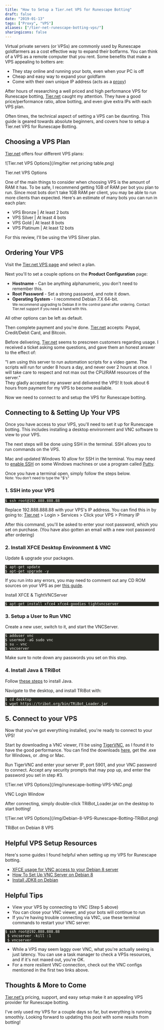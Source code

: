 ```yaml
---
title: "How to Setup a Tier.net VPS for Runescape Botting"
draft: false
date: "2019-01-13"
tags: ["Proxy", "VPS"]
aliases: ["/tier-net-runescape-botting-vps/"]
sharingicons: false
---
```


Virtual private servers (or VPSs) are commonly used by Runescape goldfarmers as a cost effective way to expand their botfarms. You can think of a VPS as a remote computer that you rent.<!--more--> Some benefits that make a VPS appealing to botters are:

- They stay online and running your bots, even when your PC is off
- Cheap and easy way to expand your goldfarm
- Come with their own unique IP address (acts as a [proxy](https://rsbotspot.com/post/all-about-proxies-for-runescape-botting/))

After hours of researching a well priced and high performance VPS for Runescape botting, [Tier.net](https://billing.tier.net/aff.php?aff=85) caught my attention. They have a good price/performance ratio, allow botting, and even give extra IPs with each VPS plan.

Often times, the technical aspect of setting a VPS can be daunting. This guide is geared towards absolute beginners, and covers how to setup a Tier.net VPS for Runescape Botting.

## Choosing a VPS Plan
[Tier.net](https://billing.tier.net/aff.php?aff=85&gid=54) offers four different VPS plans:
<div class="caption">
![Tier.net VPS Options](/img/tier net pricing table.png)
<p class="caption-text">Tier.net VPS Options</p>
</div>

One of the main things to consider when choosing VPS is the amount of RAM it has. To be safe, I recommend getting 1GB of RAM per bot you plan to run. Since most bots don't take 1GB RAM per client, you may be able to run more clients than expected. Here's an estimate of many bots you can run in each plan:

- VPS Bronze | At least 2 bots
- VPS Silver | At least 4 bots
- VPS Gold | At least 8 bots
- VPS Platinum | At least 12 bots

For this review, I'll be using the VPS Silver plan.

## Ordering Your VPS
Visit the [Tier.net VPS page](https://billing.tier.net/aff.php?aff=85&gid=54) and select a plan.

Next you'll to set a couple options on the **Product Configuration** page:

- **Hostname** - Can be anything alphanumeric, you don't need to remember this.
- **Root Password** - Set a strong password, and note it down.
- **Operating System** - I recommend Debian 7.X 64-bit.</br><small>We recommend upgrading to Debian 8 in the control panel after ordering. Contact Tier.net support if you need a hand with this.</small>

All other options can be left as default.

Then complete payment and you're done.
[Tier.net](https://billing.tier.net/aff.php?aff=85) accepts: Paypal, Credit/Debit Card, and Bitcoin.

Before delivering, [Tier.net](https://billing.tier.net/aff.php?aff=85) seems to prescreen customers regarding usage. I received a ticket asking some questions, and gave them an honest answer to the effect of:<div height="1em"></div>
<div class="caption" style="text-align:left;">
"I am using this server to run automation scripts for a video game. The scripts will run for under 8 hours a day, and never over 2 hours at once. I will take care to respect and not max out the CPU/RAM resources of the server."
</div>
They gladly accepted my answer and delivered the VPS! It took about 6 hours from payment for my VPS to become available.

Now we need to connect to and setup the VPS for Runescape botting.

## Connecting to & Setting Up Your VPS
Once you have access to your VPS, you'll need to set it up for Runescape botting. This includes installing a desktop environment and VNC software to view to your VPS.

The next steps will be done using SSH in the terminal. SSH allows you to run commands on the VPS.

Mac and updated Windows 10 allow for SSH in the terminal. You may need to [enable SSH](https://www.howtogeek.com/336775/how-to-enable-and-use-windows-10s-built-in-ssh-commands/) on some Windows machines or use a program called [Putty](https://www.putty.org/).

Once you have a terminal open, simply follow the steps below.</br><small>Note: You don't need to type the "$'s"</small>
### 1. SSH into your VPS
<pre style="color:#f8f8f2;background-color:#272822;-moz-tab-size:4;-o-tab-size:4;tab-size:4"><code class="language-bash" data-lang="bash">$ ssh root@192.888.888.88</code></pre>

Replace 192.888.888.88 with your VPS's IP address. You can find this in by going to: [Tier.net](https://billing.tier.net/aff.php?aff=85) > Login > Services > Click your VPS > Primary IP

After this command, you'll be asked to enter your root password, which you set on purchase. (You have also gotten an email with a new root password after ordering)
### 2. Install XFCE Desktop Environment & VNC
Update & upgrade your packages.
<pre style="color:#f8f8f2;background-color:#272822;-moz-tab-size:4;-o-tab-size:4;tab-size:4"><code class="language-bash" data-lang="bash">$ apt-get update
$ apt-get upgrade -y</code></pre>

If you run into any errors, you may need to comment out any CD ROM sources on your VPS as per [this guide](https://www.velocihost.net/clients/knowledgebase/29/Fix-the-apt-get-install-error-Media-change-please-insert-the-disc-labeled--on-your-Linux-VPS.html).

Install XFCE & TightVNCServer
<pre style="color:#f8f8f2;background-color:#272822;-moz-tab-size:4;-o-tab-size:4;tab-size:4"><code class="language-bash" data-lang="bash">$ apt-get install xfce4 xfce4-goodies tightvncserver</code></pre>
### 3. Setup a  User to Run VNC
Create a new user, switch to it, and start the VNCServer.
<pre style="color:#f8f8f2;background-color:#272822;-moz-tab-size:4;-o-tab-size:4;tab-size:4"><code class="language-bash" data-lang="bash">$ adduser vnc
$ usermod -aG sudo vnc
$ su - vnc
$ vncserver</code></pre>
Make sure to note down any passwords you set on this step.

### 4. Install Java & TRiBot
Follow [these steps](https://tecadmin.net/install-java-8-on-debian/) to install Java.

Navigate to the desktop, and install TRiBot with:
<pre style="color:#f8f8f2;background-color:#272822;-moz-tab-size:4;-o-tab-size:4;tab-size:4"><code class="language-bash" data-lang="bash">$ cd desktop
$ wget https://tribot.org/bin/TRiBot_Loader.jar</code></pre>
## 5. Connect to your VPS
Now that you've got everything installed, you're ready to connect to your VPS!

Start by downloading a VNC viewer, I'll be using [TigerVNC](https://tigervnc.org/), as I found it to have the good performance. You can find the downloads [here](https://bintray.com/tigervnc/stable/tigervnc/1.9.0), get the .exe for Windows, or .dmg or Mac.

Run TigerVNC and enter your server IP, port 5901, and your VNC password to connect. Accept any security prompts that may pop up, and enter the password you set in step #3.
<div class="caption">
![Tier.net VPS Options](/img/runescape-botting-VPS-VNC.png)
<p class="caption-text">VNC Login Window</p>
</div>

After connecting, simply double-click TRiBot_Loader.jar on the desktop to start botting!
<div class="caption">
![Tier.net VPS Options](/img/Debian-8-VPS-Runescape-Botting-TRiBot.png)
<p class="caption-text">TRiBot on Debian 8 VPS</p>
</div>

## Helpful VPS Setup Resources
Here's some guides I found helpful when setting up my VPS for Runescape botting.

- [XFCE usage for VNC access to your Debian 8 server](https://community.time4vps.eu/discussion/358/debian-xfce-usage-for-vnc-access-to-your-debian-8-server)
- [How To Set Up VNC Server on Debian 8](https://www.digitalocean.com/community/tutorials/how-to-set-up-vnc-server-on-debian-8)
- [Install JDK8 on Debian](https://tecadmin.net/install-java-8-on-debian/)

## Helpful Tips
 - View your VPS by connecting to VNC (Step 5 above)
 - You can close your VNC viewer, and your bots will continue to run
 - If you're having trouble connecting via VNC, use these terminal commands to restart your VNC server:
 <pre style="color:#f8f8f2;background-color:#272822;-moz-tab-size:4;-o-tab-size:4;tab-size:4"><code class="language-bash" data-lang="bash">$ ssh root@192.888.888.88
 $ vncserver -kill :1
 $ vncserver</code></pre>
 - While a VPS may seem laggy over VNC, what you're actually seeing is just latency. You can use a task manager to check a VPSs resources, and if it's not maxed out, you're OK.
 - For a more resilient VNC connection, check out the VNC configs mentioned in the first two links above.

## Thoughts & More to Come
[Tier.net's](https://billing.tier.net/aff.php?aff=85) pricing, support, and easy setup make it an appealing VPS provider for Runescape botting.

I've only used my VPS for a couple days so far, but everything is running smoothly. Looking forward to updating this post with some results from botting!


<!-- <div class="container">
 <div class="row justify-content-center">
  <i class="fas fa-star fa-3x"></i>
  <i class="fas fa-star fa-3x"></i>
  <i class="fas fa-star fa-3x"></i>
  <i class="fas fa-star fa-3x"></i>
  <i class="fas fa-star fa-3x"></i>
  </div>
  <div class="row justify-content-center">
  <h3>5/5  Stars</h3>
  </div>
</div> -->


